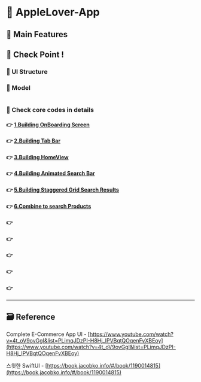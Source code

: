 # 📲 AppleLover-App

<!-- ! gif 스크린샷 -->

## 📌 Main Features

<!-- ## 👉 Pod library -->

<!-- ### 🔷  -->

<!-- >  -->

<!-- #### 설치

`pod init`

```ruby

```

`pod install`
 -->

<!-- ## 📌 Project Setup -->

## 🔑 Check Point !

### 🔷 UI Structure

<!-- ! ppt UI structure -->

### 🔷 Model

```swift

```

### 🔷 Check core codes in details

#### 👉 [1.Building OnBoarding Screen]()

#### 👉 [2.Building Tab Bar]()

#### 👉 [3.Building HomeView ]()

#### 👉 [4.Building Animated Search Bar]()

#### 👉 [5.Building Staggered Grid Search Results]()

#### 👉 [6.Combine to search Products]()

#### 👉 []()

#### 👉 []()

#### 👉 []()

#### 👉 []()

#### 👉 []()

<!-- #### 👉 -->

<!-- > Describing check point in details in Jacob's DevLog - https://jacobko.info/firebaseios/ios-firebase-03/ -->

<!-- ## ❌ Error Check Point

### 🔶 -->

<!-- xcode Mark template -->

<!--
// MARK: IBOutlet
// MARK: LifeCycle
// MARK: Actions
// MARK: Methods
// MARK: Extensions
-->

<!-- <p align="center">
  <img height="350"  alt="스크린샷" src="">
</p> -->

<!-- README 한 줄에 여러 screenshoot 놓기 예제 -->
<!-- <p>
   <img height="350" alt="스크린샷" src="">
   <img height="350" alt="스크린샷" src="">
   <img height="350" alt="스크린샷" src="">
</p> -->

---

<!-- 🔶 🔷 📌 🔑 👉 -->

## 🗃 Reference

Complete E-Commerce App UI - [https://www.youtube.com/watch?v=4t_oV9ovGgI&list=PLimqJDzPI-H8Hj_IPVBqtQOqenFvXBEoy](https://www.youtube.com/watch?v=4t_oV9ovGgI&list=PLimqJDzPI-H8Hj_IPVBqtQOqenFvXBEoy)

스윗한 SwiftUI - [https://book.jacobko.info/#/book/1190014815](https://book.jacobko.info/#/book/1190014815)
